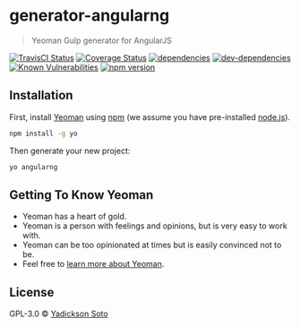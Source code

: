 # generator-angularng
> Yeoman Gulp generator for AngularJS 

[![TravisCI Status][travis-image]][travis-url]
[![Coverage Status][coveralls-image]][coveralls-url]
[![dependencies][dependencies-image]][dependencies-url]
[![dev-dependencies][dev-dependencies-image]][dev-dependencies-url]
[![Known Vulnerabilities][vulnerabilities-image]][vulnerabilities-url]
[![npm version][npm-image]][npm-url]

## Installation

First, install [Yeoman](http://yeoman.io) using [npm](https://www.npmjs.com/) (we assume you have pre-installed [node.js](https://nodejs.org/)).

```bash
npm install -g yo
```

Then generate your new project:

```bash
yo angularng
```

## Getting To Know Yeoman

 * Yeoman has a heart of gold.
 * Yeoman is a person with feelings and opinions, but is very easy to work with.
 * Yeoman can be too opinionated at times but is easily convinced not to be.
 * Feel free to [learn more about Yeoman](http://yeoman.io/).

## License

GPL-3.0 © [Yadickson Soto](https://github.com/yadickson)


[travis-image]: https://travis-ci.org/yadickson/generator-angularng.svg
[travis-url]: https://travis-ci.org/yadickson/generator-angularng

[coveralls-image]: https://coveralls.io/repos/github/yadickson/generator-angularng/badge.svg
[coveralls-url]: https://coveralls.io/github/yadickson/generator-angularng

[dependencies-image]: https://david-dm.org/yadickson/generator-angularng/status.svg
[dependencies-url]: https://david-dm.org/yadickson/generator-angularng?view=list

[dev-dependencies-image]: https://david-dm.org/yadickson/generator-angularng/dev-status.svg
[dev-dependencies-url]: https://david-dm.org/yadickson/generator-angularng?type=dev&view=list

[vulnerabilities-image]: https://snyk.io/package/npm/generator-angularng/badge.svg
[vulnerabilities-url]: https://snyk.io/package/npm/generator-angularng

[npm-image]: https://badge.fury.io/js/generator-angularng.svg
[npm-url]: https://badge.fury.io/js/generator-angularng
